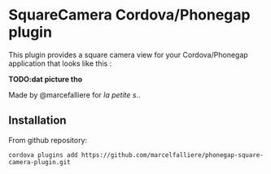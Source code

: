 # SquareCamera Cordova/Phonegap plugin

This plugin provides a square camera view for your Cordova/Phonegap application that looks like this :

**TODO:dat picture tho**

Made by @marcefalliere for *la petite s.*.

Installation
---

From github repository:

`cordova plugins add https://github.com/marcelfalliere/phonegap-square-camera-plugin.git`
